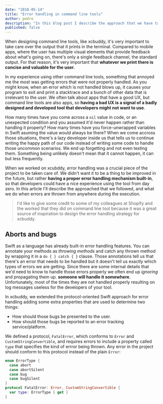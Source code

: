 ```yaml
---
date: "2018-05-14"
title: "Error handling in command line tools"
author: pedro
description: "In this blog post I describe the approach that we have taken for xcbuddy to handle errors and provide users with useful insights about them when they arise suring the execution of the tool."
published: false
---
```


When designing command line tools, like xcbuddy, it's very important to take care over the output that it prints in the terminal. Compared to mobile apps, where the user has multiple visual elements that provide feedback about what's going on, there's only a single feedback channel, the standard output. For that reason, it's very important that **whatever we print there is concise and valuable for the user**.

In my experience using other command line tools, something that annoyed me the most was getting errors that were not properly handled. As you might know, when an error which is not handled blows up, it causes your program to exit and print a stacktrace and a bunch of other data that is irrelevant to the user. We often talk about apps that have a good UX, but command line tools are also apps, so **having a bad UX is a signal of a badly designed and developed tool that developers might not want to use**.

How many times have you come across a `nil` value in code, or an unexpected condition and you assumed it'd never happen rather than handling it properly? How many times have you force-unwrapped variables in Swift asuming the value would always be there? When we come accross those situations, there's a lazy developer inside us that tells us to continue writing the happy path of our code instead of writing some code to handle those uncommon scenarios. We end up forgetting and not even testing them. Something being unlikely doesn't mean that it cannot happen, it can but less frequently.

When we worked on xcubddy, error handling was a crucial piece of the project to be taken care of. We didn't want it to be a thing to be improved in the future, but rather **having a proper error handling mechanism built-in**, so that developers could have a nice experience using the tool from day zero. In this article I'll describe the approached that we followed, and what we do when errors are thrown from anywhere during the execution.

> I'd like to give some credit to some of my colleagues at Shopify and the worked that they did on command line tool because it was a great source of inspiration to design the error handling strategy for xcbuddy.

## Aborts and bugs

Swift as a language has already built-in error handling features. You can annotate your methods as _throwing methods_ and catch any thrown method by wrapping it in a `do { } catch { }` clause. Those annotations tell us that there's an error that needs to be handled but it doesn't tell us exactly which types of errors we are getting. Since there are some internal details that we'd need to know to handle those errors properly we often end up _ignoring_ and propagating them up. **someone will handle it somewhere**. Unfortunately, most of the times they are not handled properly resulting on log messages useless for the developers of your tool.

In xcbuddy, we extended the protocol-oriented Swift approach for error handling adding some extra properties that are used to determine two things:

* How should those bugs be presented to the user.
* How should those bugs be reported to an error tracking service/platform.

We defined a protocol, `FatalError`, which conforms to `Error` and `CustomStringConvertible`, and requires errors to include a property called `type` that specifies the kind of errror being thrown. Any error in the project should conform to this protocol instead of the plain `Error`:

```swift
enum ErrorType {
  case abort
  case abortSilent
  case bug
  case bugSilent
}
protocol FatalError: Error, CustomStringConvertible {
  var type: ErrorType { get }
}
```
